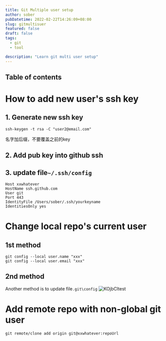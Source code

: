 ```yaml
---
title: Git Multiple user setup
author: sober
pubDatetime: 2022-02-22T14:26:09+08:00
slug: gitmultisuer
featured: false
draft: false
tags:
  - git
  - tool

description: "Learn git multi user setup"
---
```


## Table of contents

# How to add new user's ssh key

## 1. Generate new ssh key

```
ssh-keygen -t rsa -C "user2@email.com"
```

名字加后缀，不要覆盖之前的key

## 2. Add pub key into github ssh

<!-- ## 2. 添加key到ssh agent中
```
ssh-agent bash
ssh-add ~/.ssh/keyname
``` -->

## 3. update file`~/.ssh/config`

```
Host xxwhatever
HostName ssh.github.com
User git
Port 443
IdentityFile /Users/sober/.ssh/yourkeyname
IdentitiesOnly yes
```

# Change local repo's current user

## 1st method

```
git config --local user.name "xxx"
git config --local user.email "xxx"
```

## 2nd method

Another method is to update file`.git\config`
![KOjbCltest](https://cdn.jsdelivr.net/gh/h3x311/upic@main/LC3/2024/KOjbCltest.png)

# Add remote repo with non-global git user

```
git remote/clone add origin git@xxwhatever:repoUrl
```
